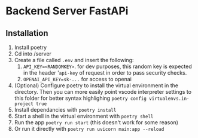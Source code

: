 # Backend Server FastAPi

## Installation

1. Install poetry
2. Cd into /server
3. Create a file called `.env` and insert the following: 
   1. `API_KEY=<RANDOMKEY>`. for dev purposes, this random key is expected in the header '`api-key` of request in order to pass security checks.
   2. `OPENAI_API_KEY=sk-...` for access to openai
4. (Optional) Configure poetry to install the virtual environment in the directory. Then you can more easily point vscode interpreter settings to this folder for better syntax highlighing `poetry config virtualenvs.in-project true`
5. Install dependancies with `poetry install`
6. Start a shell in the virtual environment with `poetry shell`
7. Run the app `poetry run start` (this doesn't work for some reason)
8. Or run it directly with `poetry run uvicorn main:app --reload`